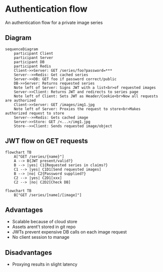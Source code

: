 # Authentication flow

An authentication flow for a private image series

## Diagram

```mermaid
sequenceDiagram
    participant Client
    participant Server
    participant DB
    participant Redis
    Client->>Server: GET /series/foo?password=***
    Server-->>Redis: Get cached series
    Server->>DB: GET foo if password correct/public
    DB->>Server: Returns requested series
    Note left of Server: Signs JWT with a list<br>of requested images
    Server->>Client: Returns JWT and redirects to series page
    Note left of Client: Sets JWT as Header/Cookie<br>Now all requests are authorized
    Client->>Server: GET /images/img1.jpg
    Note left of Server: Proxies the request to store<br>Makes authorized request to store
    Server-->>Redis: Gets cached image
    Server->>Store: GET /<...>/img1.jpg
    Store-->>Client: Sends requested image/object
```

## JWT flow on GET requests

```mermaid
flowchart TB
    A["GET /series/{name}"]
    A --> B{JWT present/valid?}
    B --> |yes| C1{Requested series in claims?}
    C1 --> |yes| C1D1[Send requested images]
    B --> |no| C2{Password supplied?}
    C2 --> |yes| C2D1[xxx]
    C2 --> |no| C2D2[Check DB]
```

```mermaid
flowchart TB
    B["GET /series/[name]/[image]"]
```


## Advantages

- Scalable because of cloud store
- Assets arent't stored in git repo
- JWTs prevent expensive DB calls on each image request
- No client session to manage

## Disadvantages

- Proxying results in slight latency
